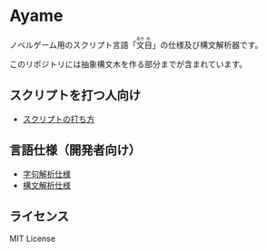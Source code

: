 Ayame
=====

ノベルゲーム用のスクリプト言語「<ruby>文<rt>あや</rt>目<rt>め</rt></ruby>」の仕様及び構文解析器です。

このリポジトリには抽象構文木を作る部分までが含まれています。

## スクリプトを打つ人向け
- [スクリプトの打ち方](docs/スクリプトの打ち方.md)

## 言語仕様（開発者向け）
- [字句解析仕様](docs/字句解析仕様.md)
- [構文解析仕様](docs/構文解析仕様.md)

## ライセンス
MIT License

